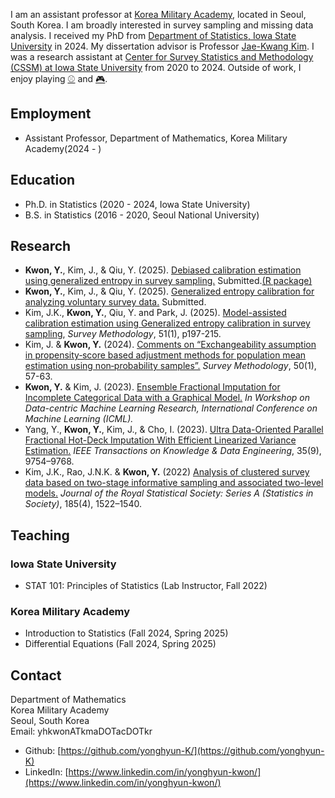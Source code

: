 I am an assistant professor at [Korea Military Academy](https://www.kma.ac.kr:461/kma/427/subview.do), located in Seoul, South Korea. I am broadly interested in survey sampling and missing data analysis. I received my PhD from [Department of Statistics, Iowa State University](https://www.stat.iastate.edu/) in 2024. My dissertation advisor is Professor [Jae-Kwang Kim](https://sites.google.com/view/jaekwangkim). I was a research assistant at [Center for Survey Statistics and Methodology (CSSM) at Iowa State University](https://www.cssm.iastate.edu/) from 2020 to 2024. Outside of work, I enjoy playing [:baseball:](https://en.wikipedia.org/wiki/Baseball) and [:video_game:](https://en.wikipedia.org/wiki/StarCraft:_Brood_War).

## Employment
*   Assistant Professor, Department of Mathematics, Korea Military Academy(2024 - )

## Education
*   Ph.D. in Statistics (2020 - 2024, Iowa State University)
*   B.S. in Statistics (2016 - 2020, Seoul National University)

## Research
<!---
*   Kim, J.K., **Kwon, Y.**, Qiu, Y. and Park, J. (2025). Model-assisted calibration estimation  using Generalized entropy calibration in survey sampling, Survey Methodology, accepted for publication.
-->
*   **Kwon, Y.**, Kim, J., & Qiu, Y. (2025). [Debiased calibration estimation using generalized entropy in survey sampling.](https://arxiv.org/abs/2404.01076) Submitted.[(R package)](https://CRAN.R-project.org/package=GECal)
*   **Kwon, Y.**, Kim, J., & Qiu, Y. (2025). [Generalized entropy calibration for analyzing voluntary survey data.](https://arxiv.org/abs/2412.12405) Submitted.
*   Kim, J.K., **Kwon, Y.**, Qiu, Y. and Park, J.  (2025). [Model-assisted calibration estimation  using Generalized entropy calibration in survey sampling](https://www150.statcan.gc.ca/n1/pub/12-001-x/2025001/article/00007-eng.htm), *Survey Methodology*, 51(1), p197-215. 
*   Kim, J. & **Kwon, Y.** (2024). [Comments on “Exchangeability assumption in propensity‑score based adjustment methods for population mean estimation using non‑probability samples”.](https://www150.statcan.gc.ca/n1/pub/12-001-x/2024001/article/00007-eng.htm?cmp=cwe-cae) *Survey Methodology*, 50(1), 57-63.
*   **Kwon, Y.** & Kim, J. (2023). [Ensemble Fractional Imputation for Incomplete Categorical Data with a Graphical Model.](https://dmlr.ai/assets/accepted-papers/135/CameraReady/DMLR_paper.pdf) *In Workshop on Data-centric Machine Learning Research, International Conference on Machine Learning (ICML).*
*   Yang, Y., **Kwon, Y.**, Kim, J., & Cho, I. (2023). [Ultra Data-Oriented Parallel Fractional Hot-Deck Imputation With Efficient Linearized Variance Estimation.](https://doi.ieeecomputersociety.org/10.1109/TKDE.2023.3249567) *IEEE Transactions on Knowledge & Data Engineering*, 35(9), 9754–9768.
*   Kim, J.K., Rao, J.N.K. & **Kwon, Y.** (2022) [Analysis of clustered survey data based on two-stage informative sampling and associated two-level models.](https://doi.org/10.1111/rssa.12805) *Journal of the Royal Statistical Society: Series A (Statistics in Society)*, 185(4), 1522–1540.


## Teaching
### Iowa State University
*   STAT 101: Principles of Statistics (Lab Instructor, Fall 2022)

### Korea Military Academy
*   Introduction to Statistics (Fall 2024, Spring 2025)
*   Differential Equations (Fall 2024, Spring 2025)

<!---
## Talks
*   Summer school at survey sampling, Ottawa, Canada
*   JSM 2022, Washington, DC
*   AGU 2022, Chicago, IL
-->

## Contact
Department of Mathematics <br />
Korea Military Academy <br />
Seoul, South Korea <br />
Email: yhkwonATkmaDOTacDOTkr <br />

<!---
Department of Statistics <br />
Iowa State University <br />
Snedecor Hall, 2438 Osborn Drive <br />
Ames, IA 50011-1090 <br />
Email: yhkwonATiastateDOTedu <br />
-->

*   Github: [https://github.com/yonghyun-K/](https://github.com/yonghyun-K)
*   LinkedIn: [https://www.linkedin.com/in/yonghyun-kwon/](https://www.linkedin.com/in/yonghyun-kwon/)
